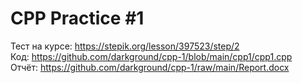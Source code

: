 # CPP Practice #1
Тест на курсе: https://stepik.org/lesson/397523/step/2  
Код: https://github.com/darkground/cpp-1/blob/main/cpp1/cpp1.cpp  
Отчёт: https://github.com/darkground/cpp-1/raw/main/Report.docx  
